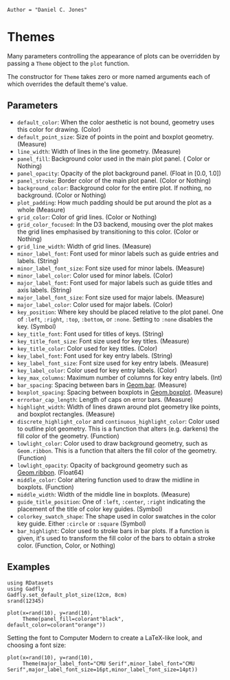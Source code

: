 ```@meta
Author = "Daniel C. Jones"
```

# Themes

Many parameters controlling the appearance of plots can be overridden by passing
a `Theme` object to the `plot` function.

The constructor for `Theme` takes zero or more named arguments each of which
overrides the default theme's value.


## Parameters

  * `default_color`: When the color aesthetic is not bound, geometry uses this
    color for drawing. (Color)
  * `default_point_size`: Size of points in the point and boxplot geometry.
     (Measure)
  * `line_width`: Width of lines in the line geometry. (Measure)
  * `panel_fill`: Background color used in the main plot panel. (
    Color or Nothing)
  * `panel_opacity`: Opacity of the plot background panel. (Float in [0.0, 1.0])
  * `panel_stroke`: Border color of the main plot panel. (Color or
    Nothing)
  * `background_color`: Background color for the entire plot. If nothing, no
    background. (Color or Nothing)
  * `plot_padding`: How much padding should be put around the plot as a whole (Measure)
  * `grid_color`: Color of grid lines. (Color or Nothing)
  * `grid_color_focused`: In the D3 backend, mousing over the plot makes the
    grid lines emphasised by transitioning to this color. (Color or Nothing)
  * `grid_line_width`: Width of grid lines. (Measure)
  * `minor_label_font`: Font used for minor labels such as guide entries and
    labels. (String)
  * `minor_label_font_size`: Font size used for minor labels. (Measure)
  * `minor_label_color`: Color used for minor labels. (Color)
  * `major_label_font`: Font used for major labels such as guide titles and axis
    labels. (String)
  * `major_label_font_size`: Font size used for major labels. (Measure)
  * `major_label_color`: Color used for major labels. (Color)
  * `key_position`: Where key should be placed relative to the plot panel. One
    of `:left`, `:right`, `:top`, `:bottom`, or `:none`. Setting to `:none`
    disables the key. (Symbol)
  * `key_title_font`: Font used for titles of keys. (String)
  * `key_title_font_size`: Font size used for key titles. (Measure)
  * `key_title_color`: Color used for key titles. (Color)
  * `key_label_font`: Font used for key entry labels. (String)
  * `key_label_font_size`: Font size used for key entry labels. (Measure)
  * `key_label_color`: Color used for key entry labels. (Color)
  * `key_max_columns`: Maximum number of columns for key entry labels. (Int)
  * `bar_spacing`: Spacing between bars in [Geom.bar](@ref). (Measure)
  * `boxplot_spacing`: Spacing between boxplots in [Geom.boxplot](@ref). (Measure)
  * `errorbar_cap_length`: Length of caps on error bars. (Measure)
  * `highlight_width`: Width of lines drawn around plot geometry like points,
    and boxplot rectangles. (Measure)
  * `discrete_highlight_color` and `continuous_highlight_color`: Color used
    to outline plot geometry. This is a function that alters (e.g. darkens) the
    fill color of the geometry. (Function)
  * `lowlight_color`: Color used to draw background geometry, such as
    `Geom.ribbon`. This is a function that alters the fill color of the geometry.
    (Function)
  * `lowlight_opacity`: Opacity of background geometry such as [Geom.ribbon](@ref).
    (Float64)
  * `middle_color`: Color altering function used to draw the midline in
    boxplots. (Function)
  * `middle_width`: Width of the middle line in boxplots. (Measure)
  *  `guide_title_position`: One of `:left`, `:center`, `:right` indicating the
     placement of the title of color key guides. (Symbol)
  * `colorkey_swatch_shape`: The shape used in color swatches in the color key
    guide. Either `:circle` or `:square`  (Symbol)
  * `bar_highlight`: Color used to stroke bars in bar plots. If a function is
    given, it's used to transform the fill color of the bars to obtain a stroke
    color. (Function, Color, or Nothing)

## Examples

```@setup 1
using RDatasets
using Gadfly
Gadfly.set_default_plot_size(12cm, 8cm)
srand(12345)
```

```@example 1
plot(x=rand(10), y=rand(10),
     Theme(panel_fill=colorant"black", default_color=colorant"orange"))
```

Setting the font to Computer Modern to create a LaTeX-like look, and choosing a font size:

```@example 1
plot(x=rand(10), y=rand(10),
     Theme(major_label_font="CMU Serif",minor_label_font="CMU Serif",major_label_font_size=16pt,minor_label_font_size=14pt))
```
